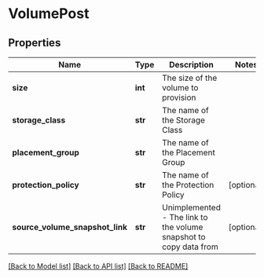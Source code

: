 # VolumePost

## Properties
Name | Type | Description | Notes
------------ | ------------- | ------------- | -------------
**size** | **int** | The size of the volume to provision | 
**storage_class** | **str** | The name of the Storage Class | 
**placement_group** | **str** | The name of the Placement Group | 
**protection_policy** | **str** | The name of the Protection Policy | [optional] 
**source_volume_snapshot_link** | **str** | Unimplemented - The link to the volume snapshot to copy data from | [optional] 

[[Back to Model list]](../README.md#documentation-for-models) [[Back to API list]](../README.md#documentation-for-api-endpoints) [[Back to README]](../README.md)

